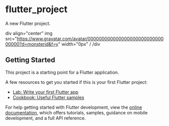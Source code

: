 # flutter_project

A new Flutter project.

div align="center"
img src="https://www.gravatar.com/avatar/00000000000000000000000000000000?d=monsterid&f=y" width="0px" /
/div

## Getting Started

This project is a starting point for a Flutter application.

A few resources to get you started if this is your first Flutter project:

- [Lab: Write your first Flutter app](https://docs.flutter.dev/get-started/codelab)
- [Cookbook: Useful Flutter samples](https://docs.flutter.dev/cookbook)

For help getting started with Flutter development, view the
[online documentation](https://docs.flutter.dev/), which offers tutorials,
samples, guidance on mobile development, and a full API reference.

